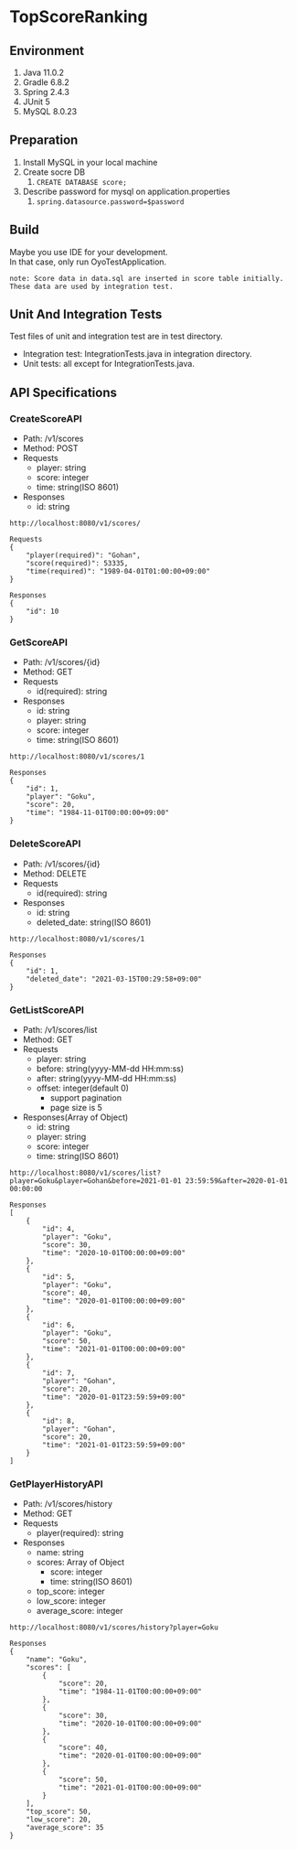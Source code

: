 # TopScoreRanking

## Environment

1. Java 11.0.2
1. Gradle 6.8.2
1. Spring 2.4.3
1. JUnit 5 
1. MySQL 8.0.23

## Preparation

1. Install MySQL in your local machine
1. Create socre DB
    1. `CREATE DATABASE score;`
1. Describe password for mysql on application.properties
    1. `spring.datasource.password=$password`

## Build

Maybe you use IDE for your development.  
In that case, only run OyoTestApplication.

```
note: Score data in data.sql are inserted in score table initially.
These data are used by integration test.
```

## Unit And Integration Tests

Test files of unit and integration test are in test directory.
- Integration test: IntegrationTests.java in integration directory.
- Unit tests: all except for IntegrationTests.java.

## API Specifications

### CreateScoreAPI

- Path: /v1/scores
- Method: POST
- Requests
  - player: string
  - score: integer
  - time: string(ISO 8601)
- Responses
  - id: string

```
http://localhost:8080/v1/scores/

Requests
{
    "player(required)": "Gohan",
    "score(required)": 53335,
    "time(required)": "1989-04-01T01:00:00+09:00"
}

Responses
{
    "id": 10
}
```

### GetScoreAPI

- Path: /v1/scores/{id}
- Method: GET
- Requests
  - id(required): string
- Responses
  - id: string
  - player: string
  - score: integer
  - time: string(ISO 8601)

```
http://localhost:8080/v1/scores/1

Responses
{
    "id": 1,
    "player": "Goku",
    "score": 20,
    "time": "1984-11-01T00:00:00+09:00"
}
```

### DeleteScoreAPI

- Path: /v1/scores/{id}
- Method: DELETE
- Requests
  - id(required): string
- Responses
  - id: string
  - deleted_date: string(ISO 8601)

```
http://localhost:8080/v1/scores/1

Responses
{
    "id": 1,
    "deleted_date": "2021-03-15T00:29:58+09:00"
}
```

### GetListScoreAPI

- Path: /v1/scores/list
- Method: GET
- Requests
  - player: string
  - before: string(yyyy-MM-dd HH:mm:ss)
  - after: string(yyyy-MM-dd HH:mm:ss)
  - offset: integer(default 0)
    - support pagination
    - page size is 5
- Responses(Array of Object)
  - id: string
  - player: string
  - score: integer
  - time: string(ISO 8601)

```
http://localhost:8080/v1/scores/list?player=Goku&player=Gohan&before=2021-01-01 23:59:59&after=2020-01-01 00:00:00

Responses
[
    {
        "id": 4,
        "player": "Goku",
        "score": 30,
        "time": "2020-10-01T00:00:00+09:00"
    },
    {
        "id": 5,
        "player": "Goku",
        "score": 40,
        "time": "2020-01-01T00:00:00+09:00"
    },
    {
        "id": 6,
        "player": "Goku",
        "score": 50,
        "time": "2021-01-01T00:00:00+09:00"
    },
    {
        "id": 7,
        "player": "Gohan",
        "score": 20,
        "time": "2020-01-01T23:59:59+09:00"
    },
    {
        "id": 8,
        "player": "Gohan",
        "score": 20,
        "time": "2021-01-01T23:59:59+09:00"
    }
]
```
### GetPlayerHistoryAPI

- Path: /v1/scores/history
- Method: GET
- Requests
  - player(required): string
- Responses
  - name: string
  - scores: Array of Object
    - score: integer
    - time: string(ISO 8601)
  - top_score: integer
  - low_score: integer
  - average_score: integer

```
http://localhost:8080/v1/scores/history?player=Goku

Responses
{
    "name": "Goku",
    "scores": [
        {
            "score": 20,
            "time": "1984-11-01T00:00:00+09:00"
        },
        {
            "score": 30,
            "time": "2020-10-01T00:00:00+09:00"
        },
        {
            "score": 40,
            "time": "2020-01-01T00:00:00+09:00"
        },
        {
            "score": 50,
            "time": "2021-01-01T00:00:00+09:00"
        }
    ],
    "top_score": 50,
    "low_score": 20,
    "average_score": 35
}
```
